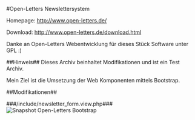 #Open-Letters Newslettersystem

Homepage: http://www.open-letters.de/

Download: http://www.open-letters.de/download.html

Danke an Open-Letters Webentwicklung für dieses Stück Software unter GPL :)

##Hinweis##
Dieses Archiv beinhaltet Modifikationen und ist ein Test Archiv.

Mein Ziel ist die Umsetzung der Web Komponenten mittels Bootstrap.

##Modifikationen##

###/include/newsletter_form.view.php###
![Snapshot Open-Letters Bootstrap](http://www.reichardt-informationstechnik.de/share/github/openletters/Screenshot_open-letters_bootstrap_form.jpg "Snapshot Open-Letters Bootstrap")
